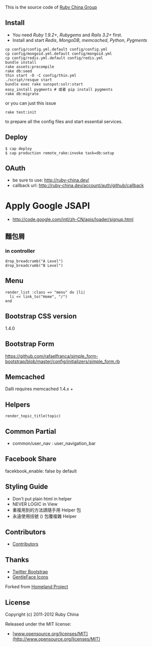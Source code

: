 This is the source code of [Ruby China Group](http://ruby-china.org)

## Install

  * You need *Ruby 1.9.2+*, *Rubygems* and *Rails 3.2+* first.
  * Install and start *Redis*, *MongoDB*, *memcached*, *Python*, *Pygments*

  ```
  cp config/config.yml.default config/config.yml
  cp config/mongoid.yml.default config/mongoid.yml
  cp config/redis.yml.default config/redis.yml
  bundle install
  rake assets:precompile
  rake db:seed
  thin start -O -C config/thin.yml
  ./script/resque start
  bundle exec rake sunspot:solr:start
  easy_install pygments # 或者 pip install pygments
  rake db:migrate
  ```
  or you can just this issue 
  ```
  rake test:init
  ```
  to prepare all the config files and start essential services.

## Deploy

    $ cap deploy
    $ cap production remote_rake:invoke task=db:setup

## OAuth

* be sure to use: http://ruby-china.dev/
* callback url: http://ruby-china.dev/account/auth/github/callback

# Apply Google JSAPI

* http://code.google.com/intl/zh-CN/apis/loader/signup.html

## 麵包屑

### in controller

    drop_breadcrumb("A Level")
    drop_breadcrumb("B Level")

## Menu

    render_list :class => "menu" do |li|
      li << link_to("Home", "/")
    end

## Bootstrap CSS version

1.4.0

## Bootstrap Form

<https://github.com/rafaelfranca/simple_form-bootstrap/blob/master/config/initializers/simple_form.rb>

## Memcached

Dalli requires memcached 1.4.x +

## Helpers

    render_topic_title(topic)

## Common Partial

* common/user\_nav : user\_navigation_bar

## Facebook Share

facekbook_enable: false by default

## Styling Guide

* Don't put plain html in helper
* NEVER LOGIC in View
* 重複用到的方法請隨手用 Helper 包
* 永遠使用括號 () 包覆複雜 Helper

## Contributors

* [Contributors](https://github.com/huacnlee/ruby-china/contributors)

## Thanks

* [Twitter Bootstrap](https://twitter.github.com/bootstrap)
* [GentleFace Icons](http://www.gentleface.com/free_icon_set.html)

Forked from [Homeland Project](https://github.com/huacnlee/homeland)

## License

Copyright (c) 2011-2012 Ruby China

Released under the MIT license:

* [www.opensource.org/licenses/MIT](http://www.opensource.org/licenses/MIT)
